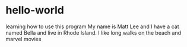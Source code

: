 # hello-world
learning how to use this program
My name is Matt Lee and I have a cat named Bella and live in Rhode Island.  I like long walks on the beach and marvel movies
